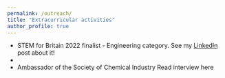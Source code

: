 ```yaml
---
permalink: /outreach/
title: "Extracurricular activities"
author_profile: true
---
```


* STEM for Britain 2022 finalist - Engineering category. See my [LinkedIn](https://www.linkedin.com/posts/paulinaquintanilla_outreach-activity-6907767055844831232-nrKf?utm_source=share&utm_medium=member_desktop) post about it! 
*
* Ambassador of the Society of Chemical Industry Read interview here
